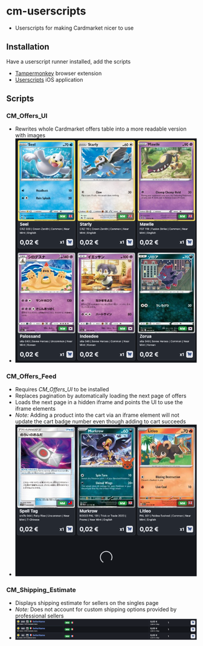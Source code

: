 # cm-userscripts
- Userscripts for making Cardmarket nicer to use

## Installation

Have a userscript runner installed, add the scripts
- [Tampermonkey](https://www.tampermonkey.net/) browser extension
- [Userscripts](https://apps.apple.com/us/app/userscripts/id1463298887) iOS application

## Scripts

### CM_Offers_UI
- Rewrites whole Cardmarket offers table into a more readable version with images
- <img src="public/CM_Offers_UI_image.png" width="500px" alt="Example screenshot of the script displaying the UI">

### CM_Offers_Feed
- Requires *CM_Offers_UI* to be installed
- Replaces pagination by automatically loading the next page of offers
- Loads the next page in a hidden iframe and points the UI to use the iframe elements
- *Note:* Adding a product into the cart via an iframe element will not update the cart badge number even though adding to cart succeeds
- <img src="public/CM_Offers_Feed_image.png" width="500px" alt="Example animation of the script loading a new page">

### CM_Shipping_Estimate
- Displays shipping estimate for sellers on the singles page
- *Note:* Does not account for custom shipping options provided by professional sellers
- <img src="public/CM_Shipping_Estimate_image.png" width="500px" alt="Example screenshot of the script displaying shipping estimates">
